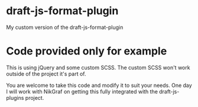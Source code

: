 # draft-js-format-plugin
My custom version of the draft-js-format-plugin

# Code provided only for example
This is using jQuery and some custom SCSS. The custom SCSS won't work outside of the project it's part of.

You are welcome to take this code and modify it to suit your needs. One day I will work with NikGraf on getting this fully integrated with the draft-js-plugins project.
